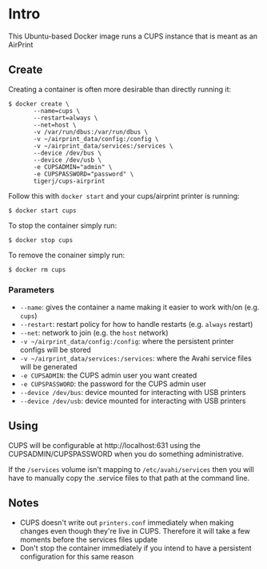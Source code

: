 # Intro
This Ubuntu-based Docker image runs a CUPS instance that is meant as an AirPrint

## Create
Creating a container is often more desirable than directly running it:
```
$ docker create \
       --name=cups \
       --restart=always \
       --net=host \
       -v /var/run/dbus:/var/run/dbus \
       -v ~/airprint_data/config:/config \
       -v ~/airprint_data/services:/services \
       --device /dev/bus \
       --device /dev/usb \
       -e CUPSADMIN="admin" \
       -e CUPSPASSWORD="password" \
       tigerj/cups-airprint
```
Follow this with `docker start` and your cups/airprint printer is running:
```
$ docker start cups
```
To stop the container simply run:
```
$ docker stop cups
```
To remove the conainer simply run:
```
$ docker rm cups
```

### Parameters
* `--name`: gives the container a name making it easier to work with/on (e.g.
  `cups`)
* `--restart`: restart policy for how to handle restarts (e.g. `always` restart)
* `--net`: network to join (e.g. the `host` network)
* `-v ~/airprint_data/config:/config`: where the persistent printer configs
   will be stored
* `-v ~/airprint_data/services:/services`: where the Avahi service files will
   be generated
* `-e CUPSADMIN`: the CUPS admin user you want created
* `-e CUPSPASSWORD`: the password for the CUPS admin user
* `--device /dev/bus`: device mounted for interacting with USB printers
* `--device /dev/usb`: device mounted for interacting with USB printers

## Using
CUPS will be configurable at http://localhost:631 using the
CUPSADMIN/CUPSPASSWORD when you do something administrative.

If the `/services` volume isn't mapping to `/etc/avahi/services` then you will
have to manually copy the .service files to that path at the command line.

## Notes
* CUPS doesn't write out `printers.conf` immediately when making changes even
though they're live in CUPS. Therefore it will take a few moments before the
services files update
* Don't stop the container immediately if you intend to have a persistent
configuration for this same reason